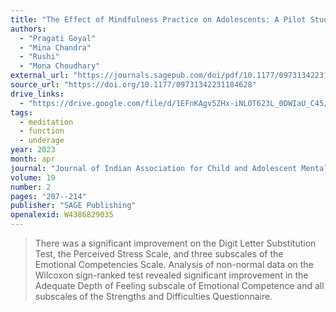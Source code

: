 ```yaml
---
title: "The Effect of Mindfulness Practice on Adolescents: A Pilot Study"
authors:
  - "Pragati Goyal"
  - "Mina Chandra"
  - "Rushi"
  - "Mona Choudhary"
external_url: "https://journals.sagepub.com/doi/pdf/10.1177/09731342231184628"
source_url: "https://doi.org/10.1177/09731342231184628"
drive_links:
  - "https://drive.google.com/file/d/1EFnKAgv5ZHx-iNLOT623L_0DWIaU_C45/view?usp=drivesdk"
tags:
  - meditation
  - function
  - underage
year: 2023
month: apr
journal: "Journal of Indian Association for Child and Adolescent Mental Health"
volume: 19
number: 2
pages: "207--214"
publisher: "SAGE Publishing"
openalexid: W4386829035
---
```


> There was a significant improvement on the Digit Letter Substitution Test, the Perceived Stress Scale, and three subscales of the Emotional Competencies Scale.
> Analysis of non-normal data on the Wilcoxon sign-ranked test revealed significant improvement in the Adequate Depth of Feeling subscale of Emotional Competence and all subscales of the Strengths and Difficulties Questionnaire.

